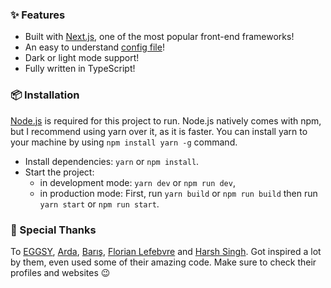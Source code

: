 ### ✨ Features

- Built with [Next.js](https://nextjs.org), one of the most popular front-end frameworks!
- An easy to understand [config file](https://github.com/tarikcoskun/website/blob/master/web.config.tsx)!
- Dark or light mode support!
- Fully written in TypeScript!

### 📦️ Installation

[Node.js](https://nodejs.org/en/download) is required for this project to run. Node.js natively comes with npm, but I recommend using yarn over it, as it is faster. You can install yarn to your machine by using `npm install yarn -g` command.

- Install dependencies: `yarn` or `npm install`.
- Start the project:
  - in development mode: `yarn dev` or `npm run dev`,
  - in production mode: First, run `yarn build` or `npm run build` then run `yarn start` or `npm run start`.

### 🙏 Special Thanks

To [EGGSY](https://github.com/eggsy), [Arda](https://github.com/ardasoyturk), [Barış](https://github.com/barbarbar338), [Florian Lefebvre](https://github.com/florian-lefebvre) and [Harsh Singh](https://github.com/harshhhdev). Got inspired a lot by them, even used some of their amazing code. Make sure to check their profiles and websites 😉